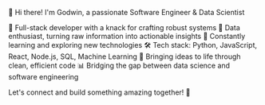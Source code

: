 👋 Hi there! I'm Godwin, a passionate Software Engineer & Data Scientist

🚀 Full-stack developer with a knack for crafting robust systems
🔬 Data enthusiast, turning raw information into actionable insights
🌱 Constantly learning and exploring new technologies
🛠️ Tech stack: Python, JavaScript, React, Node.js, SQL, Machine Learning
🎨 Bringing ideas to life through clean, efficient code
📊 Bridging the gap between data science and software engineering

Let's connect and build something amazing together! 🌟
